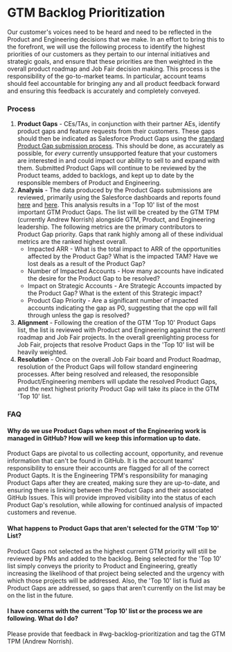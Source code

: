 # GTM Backlog Prioritization

Our customer's voices need to be heard and need to be reflected in the Product and Engineering decisions that we make. In an effort to bring this to the forefront, we will use the following process to identify the highest priorities of our customers as they pertain to our internal initiatives and strategic goals, and ensure that these priorities are then weighted in the overall product roadmap and Job Fair decision making. This process is the responsibility of the go-to-market teams. In particular, account teams should feel accountable for bringing any and all product feedback forward and ensuring this feedback is accurately and completely conveyed.

### Process

1. <b>Product Gaps</b> - CEs/TAs, in conjunction with their partner AEs, identify product gaps and feature requests from their customers. These gaps should then be indicated as Salesforce Product Gaps using the [standard Product Gap submission process](../../../product/process/feedback/surfacing_product_feedback.md). This should be done, as accurately as possible, for <em>every</em> currently unsupported feature that your customers are interested in and could impact our ability to sell to and expand with them. Submitted Product Gaps will continue to be reviewed by the Product teams, added to backlogs, and kept up to date by the responsible members of Product and Engineering.
2. <b>Analysis</b> - The data produced by the Product Gaps submissions are reviewed, primarily using the Salesforce dashboards and reports found [here](https://sourcegraph2020.lightning.force.com/lightning/r/Dashboard/01Z5b0000004tnMEAQ/view?queryScope=userFolders) and [here](https://sourcegraph2020.lightning.force.com/lightning/r/Dashboard/01Z5b0000015UGhEAM/view?queryScope=userFolders). This analysis results in a 'Top 10' list of the most important GTM Product Gaps. The list will be created by the GTM TPM (currently Andrew Norrish) alongside GTM, Product, and Engineering leadership. The following metrics are the primary contributors to Product Gap priority. Gaps that rank highly among all of these individual metrics are the ranked highest overall.
   - Impacted ARR - What is the total impact to ARR of the opportunities affected by the Product Gap? What is the impacted TAM? Have we lost deals as a result of the Product Gap?
   - Number of Impacted Accounts - How many accounts have indicated the desire for the Product Gap to be resolved?
   - Impact on Strategic Accounts - Are Strategic Accounts impacted by the Product Gap? What is the extent of this Strategic impact?
   - Product Gap Priority - Are a significant number of impacted accounts indicating the gap as P0, suggesting that the opp will fall through unless the gap is resolved?
3. <b>Alignment</b> - Following the creation of the GTM 'Top 10' Product Gaps list, the list is reviewed with Product and Engineering against the currentl roadmap and Job Fair projects. In the overall greenlighting process for Job Fair, projects that resolve Product Gaps in the 'Top 10' list will be heavily weighted.
4. <b>Resolution</b> - Once on the overall Job Fair board and Product Roadmap, resolution of the Product Gaps will follow standard engineering processes. After being resolved and released, the resoponsible Product/Engineering members will update the resolved Product Gaps, and the next highest priority Product Gap will take its place in the GTM 'Top 10' list.

### FAQ

#### Why do we use Product Gaps when most of the Engineering work is managed in GitHub? How will we keep this information up to date.

Product Gaps are pivotal to us collecting account, opportunity, and revenue information that can't be found in GitHub. It is the account teams' responsibility to ensure their accounts are flagged for all of the correct Product Gapts. It is the Engineering TPM's responsibility for managing Product Gaps after they are created, making sure they are up-to-date, and ensuring there is linking between the Product Gaps and their associated GitHub Issues. This will provide improved visibility into the status of each Product Gap's resolution, while allowing for continued analysis of impacted customers and revenue.

#### What happens to Product Gaps that aren't selected for the GTM 'Top 10' List?

Product Gaps not selected as the highest current GTM priority will still be reviewed by PMs and added to the backlog. Being selected for the 'Top 10' list simply conveys the priority to Product and Engineering, greatly increasing the likelihood of that project being selected and the urgency with which those projects will be addressed. Also, the 'Top 10' list is fluid as Product Gaps are addressed, so gaps that aren't currently on the list may be on the list in the future.

#### I have concerns with the current 'Top 10' list or the process we are following. What do I do?

Please provide that feedback in #wg-backlog-prioritization and tag the GTM TPM (Andrew Norrish).